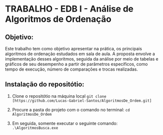 # TRABALHO - EDB I - Análise de Algoritmos de Ordenação
## Objetivo:
Este trabalho tem como objetivo apresentar na prática, os principais algoritmos de ordenação estudados em sala de aula. A proposta envolve a implementação desses algoritmos, seguida da análise por meio de tabelas e gráficos de seu desempenho a partir de parâmetros específicos, como tempo de execução, número de comparações e trocas realizadas. 

## Instalação do repositótio:

1. Clone o repositótio na máquina local
```` git clone [https://github.com/Lucas-Gabriel-Santos/AlgoritmosDe_Ordem.git] ````

2. Procure a pasta do projeto com o comando no terminal:
```` cd AlgoritmosDe_Ordem ````

3. Em seguida, somente executar o seguinte comando:
   ```` .\AlgoritmosBusca.exe ```` 

